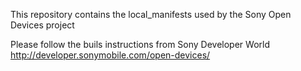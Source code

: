 This repository contains the local_manifests used by the Sony Open Devices project

Please follow the buils instructions from Sony Developer World
http://developer.sonymobile.com/open-devices/
